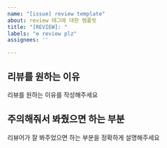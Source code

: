 ```yaml
---
name: "[issue] review template"
about: review 태그에 대한 템플릿
title: "[REVIEW]: "
labels: "⚙️ review plz"
assignees: ''

---
```


## 리뷰를 원하는 이유
리뷰를 원하는 이유를 작성해주세요

## 주의해줘서 봐줬으면 하는 부분
리뷰어가 잘 봐주었으면 하는 부분을 정확하게 설명해주세요
